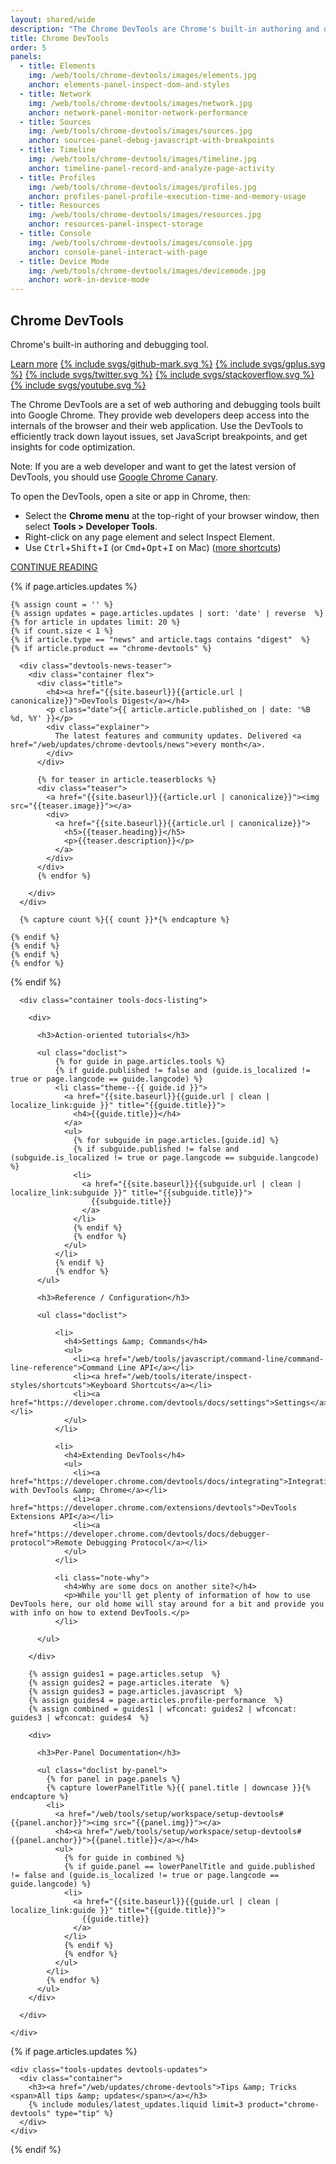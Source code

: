 ```yaml
---
layout: shared/wide
description: "The Chrome DevTools are Chrome's built-in authoring and debugging tool."
title: Chrome DevTools
order: 5
panels:
  - title: Elements
    img: /web/tools/chrome-devtools/images/elements.jpg
    anchor: elements-panel-inspect-dom-and-styles
  - title: Network
    img: /web/tools/chrome-devtools/images/network.jpg
    anchor: network-panel-monitor-network-performance
  - title: Sources
    img: /web/tools/chrome-devtools/images/sources.jpg
    anchor: sources-panel-debug-javascript-with-breakpoints
  - title: Timeline
    img: /web/tools/chrome-devtools/images/timeline.jpg
    anchor: timeline-panel-record-and-analyze-page-activity
  - title: Profiles
    img: /web/tools/chrome-devtools/images/profiles.jpg
    anchor: profiles-panel-profile-execution-time-and-memory-usage
  - title: Resources
    img: /web/tools/chrome-devtools/images/resources.jpg
    anchor: resources-panel-inspect-storage
  - title: Console
    img: /web/tools/chrome-devtools/images/console.jpg
    anchor: console-panel-interact-with-page
  - title: Device Mode
    img: /web/tools/chrome-devtools/images/devicemode.jpg
    anchor: work-in-device-mode
---
```


<div class="wf-subheading">
  <div class="page-content">
    <div class="mdl-grid">
      <div class="mdl-cell mdl-cell--6-col">
        <h2>Chrome DevTools</h2>
      </div>
      <div class="mdl-cell mdl-cell--6-col">
        <p>Chrome's built-in authoring and debugging tool.</p>
        <p>
          <a class="mdl-button mdl-js-button mdl-button--raised" href="#TODO">Learn more</a>
          <a class="mdl-button mdl-js-button mdl-button--icon wf-header__small-btn" href="https://github.com/GoogleChrome">{% include svgs/github-mark.svg %}</a>
          <a class="mdl-button mdl-js-button mdl-button--icon wf-header__small-btn" href="https://plus.google.com/+GoogleChromeDevelopers">{% include svgs/gplus.svg %}</a>
          <a class="mdl-button mdl-js-button mdl-button--icon wf-header__small-btn" href="https://twitter.com/ChromeDevTools">{% include svgs/twitter.svg %}</a>
          <a class="mdl-button mdl-js-button mdl-button--icon wf-header__small-btn" href="http://stackoverflow.com/questions/tagged/google-chrome-devtools">{% include svgs/stackoverflow.svg %}</a>
          <a class="mdl-button mdl-js-button mdl-button--icon wf-header__small-btn" href="https://www.youtube.com/user/ChromeDevelopers">{% include svgs/youtube.svg %}</a>
        </p>
      </div>
      <div class="mdl-cell mdl-cell--6-col">
        <p>The Chrome DevTools are a set of web authoring and debugging tools built into Google Chrome. They provide web developers deep access into the internals of the browser and their web application. Use the DevTools to efficiently track down layout issues, set JavaScript breakpoints, and get insights for code optimization.</p>
        <div class="note">Note: If you are a web developer and want to get the latest version of DevTools, you should use <a href="https://tools.google.com/dlpage/chromesxs">Google Chrome Canary</a>.</div>
      </div>
      <div class="mdl-cell mdl-cell--6-col">
        <p>To open the DevTools, open a site or app in Chrome, then:</p>
        <ul>
          <li>Select the <strong>Chrome menu</strong> at the top-right of your browser window, then select <strong>Tools > Developer Tools</strong>.</li>
          <li>Right-click on any page element and select Inspect Element.</li>
          <li>Use <kbd class="kbd">Ctrl</kbd>+<kbd class="kbd">Shift</kbd>+<kbd class="kbd">I</kbd> (or <kbd class="kbd">Cmd</kbd>+<kbd class="kbd">Opt</kbd>+<kbd class="kbd">I</kbd> on Mac) (<a href="https://developer.chrome.com/devtools/docs/shortcuts">more shortcuts</a>)</li>
        </ul>
        <a class="mdl-button mdl-js-button mdl-button--raised" href="/web/tools/setup/workspace/setup-devtools">CONTINUE READING</a>
      </div>
    </div>
  </div>
</div>

<div class="page-content">
  <div class="devtools">

  {% if page.articles.updates %}

    {% assign count = '' %}
    {% assign updates = page.articles.updates | sort: 'date' | reverse  %}
    {% for article in updates limit: 20 %}
    {% if count.size < 1 %}
    {% if article.type == "news" and article.tags contains "digest"  %}
    {% if article.product == "chrome-devtools" %}

      <div class="devtools-news-teaser">
        <div class="container flex">
          <div class="title">
            <h4><a href="{{site.baseurl}}{{article.url | canonicalize}}">DevTools Digest</a></h4>
            <p class="date">{{ article.article.published_on | date: '%B %d, %Y' }}</p>
            <div class="explainer">
              The latest features and community updates. Delivered <a href="/web/updates/chrome-devtools/news">every month</a>.
            </div>
          </div>

          {% for teaser in article.teaserblocks %}
          <div class="teaser">
            <a href="{{site.baseurl}}{{article.url | canonicalize}}"><img src="{{teaser.image}}"></a>
            <div>
              <a href="{{site.baseurl}}{{article.url | canonicalize}}">
                <h5>{{teaser.heading}}</h5>
                <p>{{teaser.description}}</p>
              </a>
            </div>
          </div>       
          {% endfor %}

        </div>
      </div>

      {% capture count %}{{ count }}*{% endcapture %}

    {% endif %}
    {% endif %}
    {% endif %}
    {% endfor %}

  {% endif %}

  <a name="docs"></a>
    <div class="tools-home">

      <div class="container tools-docs-listing">

        <div>

          <h3>Action-oriented tutorials</h3>

          <ul class="doclist">
              {% for guide in page.articles.tools %}
              {% if guide.published != false and (guide.is_localized != true or page.langcode == guide.langcode) %}
              <li class="theme--{{ guide.id }}">
                <a href="{{site.baseurl}}{{guide.url | clean | localize_link:guide }}" title="{{guide.title}}">
                  <h4>{{guide.title}}</h4>
                </a>
                <ul>
                  {% for subguide in page.articles.[guide.id] %}
                  {% if subguide.published != false and (subguide.is_localized != true or page.langcode == subguide.langcode) %}
                  <li>
                    <a href="{{site.baseurl}}{{subguide.url | clean | localize_link:subguide }}" title="{{subguide.title}}">
                      {{subguide.title}}
                    </a>
                  </li>
                  {% endif %}
                  {% endfor %}
                </ul>
              </li>
              {% endif %}
              {% endfor %}
          </ul>

          <h3>Reference / Configuration</h3>

          <ul class="doclist">

              <li>
                <h4>Settings &amp; Commands</h4>
                <ul>
                  <li><a href="/web/tools/javascript/command-line/command-line-reference">Command Line API</a></li>
                  <li><a href="/web/tools/iterate/inspect-styles/shortcuts">Keyboard Shortcuts</a></li>
                  <li><a href="https://developer.chrome.com/devtools/docs/settings">Settings</a></li>
                </ul>
              </li>

              <li>
                <h4>Extending DevTools</h4>
                <ul>
                  <li><a href="https://developer.chrome.com/devtools/docs/integrating">Integrating with DevTools &amp; Chrome</a></li>
                  <li><a href="https://developer.chrome.com/extensions/devtools">DevTools Extensions API</a></li>
                  <li><a href="https://developer.chrome.com/devtools/docs/debugger-protocol">Remote Debugging Protocol</a></li>
                </ul>
              </li>

              <li class="note-why">
                <h4>Why are some docs on another site?</h4>
                <p>While you'll get plenty of information of how to use DevTools here, our old home will stay around for a bit and provide you with info on how to extend DevTools.</p>
              </li>

          </ul>

        </div>

        {% assign guides1 = page.articles.setup  %}
        {% assign guides2 = page.articles.iterate  %}
        {% assign guides3 = page.articles.javascript  %}
        {% assign guides4 = page.articles.profile-performance  %}
        {% assign combined = guides1 | wfconcat: guides2 | wfconcat: guides3 | wfconcat: guides4  %}

        <div>

          <h3>Per-Panel Documentation</h3>

          <ul class="doclist by-panel">
            {% for panel in page.panels %}
            {% capture lowerPanelTitle %}{{ panel.title | downcase }}{% endcapture %}
            <li>
              <a href="/web/tools/setup/workspace/setup-devtools#{{panel.anchor}}"><img src="{{panel.img}}"></a>
              <h4><a href="/web/tools/setup/workspace/setup-devtools#{{panel.anchor}}">{{panel.title}}</a></h4>
              <ul>
                {% for guide in combined %}
                {% if guide.panel == lowerPanelTitle and guide.published != false and (guide.is_localized != true or page.langcode == guide.langcode) %}
                <li>
                  <a href="{{site.baseurl}}{{guide.url | clean | localize_link:guide }}" title="{{guide.title}}">
                    {{guide.title}}
                  </a>
                </li>
                {% endif %}
                {% endfor %}
              </ul>
            </li>        
            {% endfor %}
          </ul>
        </div>

      </div>

    </div>

  {% if page.articles.updates %}

    <div class="tools-updates devtools-updates">
      <div class="container">
        <h3><a href="/web/updates/chrome-devtools">Tips &amp; Tricks <span>All tips &amp; updates</span></a></h3>
        {% include modules/latest_updates.liquid limit=3 product="chrome-devtools" type="tip" %}
      </div>
    </div>

  {% endif %}

  </div>
</div>
